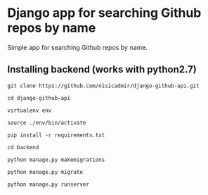 # Django app for searching Github repos by name

Simple app for searching Github repos by name.

## Installing backend (works with python2.7)
```
git clone https://github.com/nisicadmir/django-github-api.git
```
```
cd django-github-api
```
```
virtualenv env
```
```
source ./env/bin/activate
```
```
pip install -r requirements.txt
```
```
cd backend
```
```
python manage.py makemigrations
```
```
python manage.py migrate
```
```
python manage.py runserver
```

